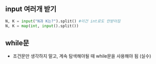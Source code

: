 ## input 여러개 받기
```python
N, K = input("N과 K는?").split() #이건 int로도 안받아짐
N, K = map(int, input().split())
```
## while문
- 조건문만 생각하지 말고, 계속 탐색해야될 때 while문을 사용해야 됨 (실수)




